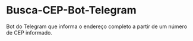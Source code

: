# Busca-CEP-Bot-Telegram
 Bot do Telegram que informa o endereço completo a partir de um número de CEP informado.
